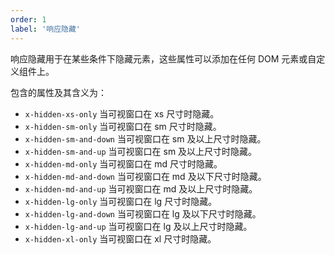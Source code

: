 ```yaml
---
order: 1
label: '响应隐藏'
---
```


响应隐藏用于在某些条件下隐藏元素，这些属性可以添加在任何 DOM 元素或自定义组件上。

包含的属性及其含义为：

- `x-hidden-xs-only` 当可视窗口在 xs 尺寸时隐藏。
- `x-hidden-sm-only` 当可视窗口在 sm 尺寸时隐藏。
- `x-hidden-sm-and-down` 当可视窗口在 sm 及以上尺寸时隐藏。
- `x-hidden-sm-and-up` 当可视窗口在 sm 及以上尺寸时隐藏。
- `x-hidden-md-only` 当可视窗口在 md 尺寸时隐藏。
- `x-hidden-md-and-down` 当可视窗口在 md 及以下尺寸时隐藏。
- `x-hidden-md-and-up` 当可视窗口在 md 及以上尺寸时隐藏。
- `x-hidden-lg-only` 当可视窗口在 lg 尺寸时隐藏。
- `x-hidden-lg-and-down` 当可视窗口在 lg 及以下尺寸时隐藏。
- `x-hidden-lg-and-up` 当可视窗口在 lg 及以上尺寸时隐藏。
- `x-hidden-xl-only` 当可视窗口在 xl 尺寸时隐藏。
